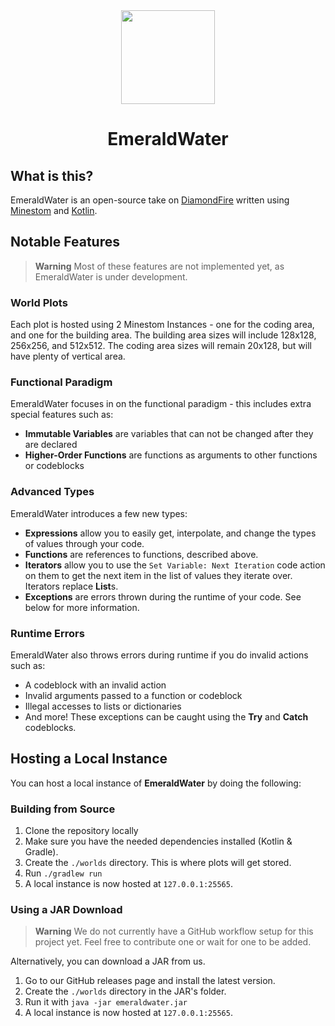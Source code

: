 <div align="center">
<img src="https://cdn.discordapp.com/attachments/1143388669240164383/1144835422762049537/emeraldwater1024.png" width="150" height="150">
<h1>EmeraldWater</h1>
</div>

## What is this?
EmeraldWater is an open-source take on [DiamondFire](https://mcdiamondfire.com) written using 
[Minestom](https://minestom.net/) and [Kotlin](https://kotlinlang.org/).

## Notable Features
> **Warning**
> Most of these features are not implemented yet, as EmeraldWater is under development.
### World Plots
Each plot is hosted using 2 Minestom Instances - one for the coding area, and one for the building area.
The building area sizes will include 128x128, 256x256, and 512x512. The coding area sizes will remain 20x128,
but will have plenty of vertical area.
### Functional Paradigm

EmeraldWater focuses in on the functional paradigm - this includes extra special features such as:
- **Immutable Variables** are variables that can not be changed after they are declared
- **Higher-Order Functions** are functions as arguments to other functions or codeblocks
### Advanced Types
EmeraldWater introduces a few new types:
- **Expressions** allow you to easily get, interpolate, and change the types of values through your code.
- **Functions** are references to functions, described above.
- **Iterators** allow you to use the `Set Variable: Next Iteration` code action on them to get the next
item in the list of values they iterate over. Iterators replace **List**s.
- **Exceptions** are errors thrown during the runtime of your code. See below for more information.

### Runtime Errors
EmeraldWater also throws errors during runtime if you do invalid actions such as:
- A codeblock with an invalid action
- Invalid arguments passed to a function or codeblock
- Illegal accesses to lists or dictionaries
- And more!
These exceptions can be caught using the **Try** and **Catch** codeblocks.

## Hosting a Local Instance
You can host a local instance of **EmeraldWater** by doing the following:

### Building from Source
1. Clone the repository locally
2. Make sure you have the needed dependencies installed (Kotlin & Gradle).
3. Create the `./worlds` directory. This is where plots will get stored.
4. Run `./gradlew run`
5. A local instance is now hosted at `127.0.0.1:25565`.


### Using a JAR Download
> **Warning**
> We do not currently have a GitHub workflow setup for this project yet. Feel free to contribute one or 
> wait for one to be added.

Alternatively, you can download a JAR from us.
1. Go to our GitHub releases page and install the latest version.
2. Create the `./worlds` directory in the JAR's folder.
3. Run it with `java -jar emeraldwater.jar`
4. A local instance is now hosted at `127.0.0.1:25565`.